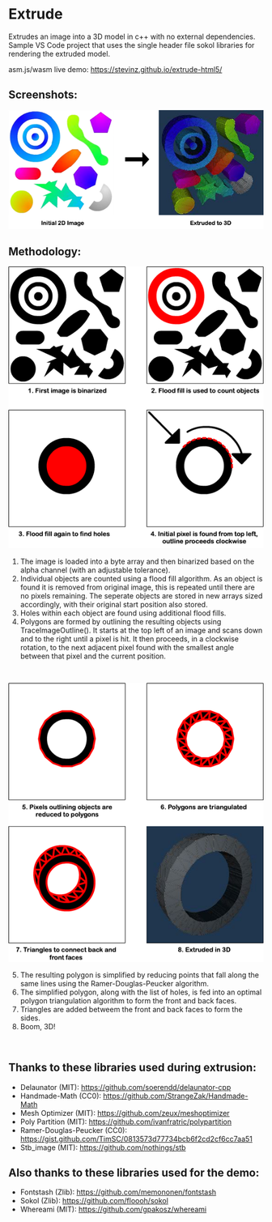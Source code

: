 # Extrude

Extrudes an image into a 3D model in c++ with no external dependencies. Sample VS Code project that uses the single header file sokol libraries for rendering the extruded model.

asm.js/wasm live demo: https://stevinz.github.io/extrude-html5/

## Screenshots:

<p align="center"><img src="images/extruded.png" /></p>

## Methodology:

<p align="center"><img src="images/method.png" /></p>

1. The image is loaded into a byte array and then binarized based on the alpha channel (with an adjustable tolerance). 
2. Individual objects are counted using a flood fill algorithm. As an object is found it is removed from original image, this is repeated until there are no pixels remaining. The seperate objects are stored in new arrays sized accordingly, with their original start position also stored.
3. Holes within each object are found using additional flood fills. 
4. Polygons are formed by outlining the resulting objects using TraceImageOutline(). It starts at the top left of an image and scans down and to the right until a pixel is hit. It then proceeds, in a clockwise rotation, to the next adjacent pixel found with the smallest angle between that pixel and the current position.  

<br>

<p align="center"><img src="images/method2.png" /></p>

5. The resulting polygon is simplified by reducing points that fall along the same lines using the Ramer-Douglas-Peucker algorithm. 
6. The simplified polygon, along with the list of holes, is fed into an optimal polygon triangulation algorithm to form the front and back faces. 
7. Triangles are added betweem the front and back faces to form the sides. 
8. Boom, 3D!  

<br>

## Thanks to these libraries used during extrusion:

- Delaunator (MIT): https://github.com/soerendd/delaunator-cpp
- Handmade-Math (CC0): https://github.com/StrangeZak/Handmade-Math
- Mesh Optimizer (MIT): https://github.com/zeux/meshoptimizer 
- Poly Partition (MIT): https://github.com/ivanfratric/polypartition
- Ramer-Douglas-Peucker (CC0): https://gist.github.com/TimSC/0813573d77734bcb6f2cd2cf6cc7aa51
- Stb_image (MIT): https://github.com/nothings/stb

## Also thanks to these libraries used for the demo:

- Fontstash (Zlib): https://github.com/memononen/fontstash
- Sokol (Zlib): https://github.com/floooh/sokol
- Whereami (MIT): https://github.com/gpakosz/whereami